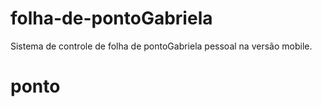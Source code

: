 folha-de-pontoGabriela
==============

Sistema de controle de folha de pontoGabriela pessoal na versão mobile.
# ponto
